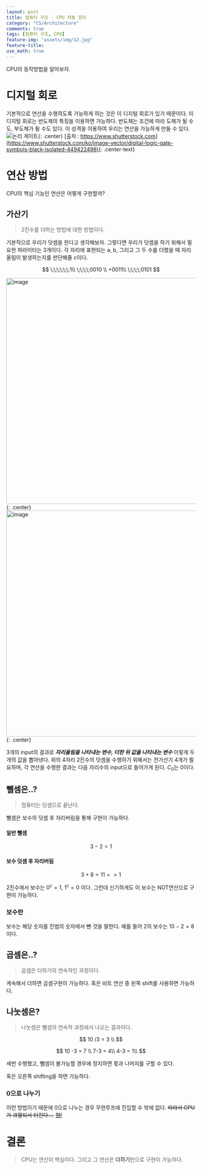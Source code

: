 ```yaml
---
layout: post
title: 컴퓨터 구조 - CPU 작동 원리
category: "CS/Architecture"
comments: true
tags: [컴퓨터 구조, CPU]
feature-img: "assets/img/12.jpg"
feature-title:
use_math: true
---
```


CPU의 동작방법을 알아보자.

# 디지털 회로

기본적으로 연산을 수행하도록 가능하게 하는 것은 이 디지털 회로가 있기 때문이다. 이 디지털 회로는 반도체의 특징을 이용하면 가능하다. 반도체는 조건에 따라 도체가 될 수도, 부도체가 될 수도 있다. 이 성격을 이용하여 우리는 연산을 가능하게 만들 수 있다.
![논리 게이트](https://image.shutterstock.com/image-vector/digital-logic-gate-symbols-black-600w-449422498.jpg){: .center} [출처 : https://www.shutterstock.com](https://www.shutterstock.com/ko/image-vector/digital-logic-gate-symbols-black-isolated-449422498){: .center-text}

# 연산 방법

CPU의 핵심 기능인 연산은 어떻게 구현할까?

## 가산기

> 2진수를 더하는 방법에 대한 방법이다.

기본적으로 우리가 덧셈을 한다고 생각해보자. 그렇다면 우리가 덧셈을 하기 위해서 필요한 파라미터는 3개이다. 각 자리에 표현되는 a, b, 그리고 그 두 수를 더했을 때 자리올림이 발생하는지를 판단해줄 c이다.

$$
\;\;\;\;\;\;1\\
\;\;\;\;0010 \\
+0011\\
\;\;\;\;0101
$$

<img width="600" alt="image" src="https://user-images.githubusercontent.com/37871541/77505245-fb1f1980-6ea5-11ea-858c-6bfb716b7c5d.png">{: .center}
<img width="600" alt="image" src="https://user-images.githubusercontent.com/37871541/77505254-01ad9100-6ea6-11ea-97ca-548cbdfc1a0a.png">{: .center}

3개의 input의 결과로 **_자리올림을 나타내는 변수, 더한 뒤 값을 나타내는 변수_** 이렇게 두개의 값을 뽑아낸다. 위의 4자리 2진수의 덧셈을 수행하기 위해서는 전가산기 4개가 필요하며, 각 연산을 수행한 결과는 다음 자리수의 input으로 들어가게 된다. $C_0$는 0이다.

## 뺄셈은..?

> 컴퓨터는 덧셈으로 끝난다.

뺄셈은 보수의 덧셈 후 자리버림을 통해 구현이 가능하다.

#### 일반 뺄셈

$$
3 - 2 = 1
$$

#### 보수 덧셈 후 자리버림

$$
3 + 8 = 11 => 1
$$

2진수에서 보수는 $0^c = 1$, $1^c=0$ 이다. 그런데 신기하게도 이 보수는 NOT연산으로 구현이 가능하다.

### 보수란

보수는 해당 숫자를 진법의 숫자에서 뺀 것을 말한다. 예를 들어 2의 보수는 $10-2=8$이다.

## 곱셈은..?

> 곱셈은 더하기의 연속적인 과정이다.

계속해서 더하면 곱셈구현이 가능하다. 혹은 비트 연산 중 왼쪽 shift를 사용하면 가능하다.

## 나눗셈은?

> 나눗셈은 뺄셈의 연속적 과정에서 나오는 결과이다.

$$
10 /3 = 3 \\
$$

$$
10 -3 = 7 \\
7-3 = 4\\
4-3 = 1\\
$$

세번 수행했고, 뺄셈이 불가능할 경우에 정지하면 몫과 나머지를 구할 수 있다.

혹은 오른쪽 shifting을 하면 가능하다.

### 0으로 나누기

이런 방법이기 때문에 0으로 나누는 경우 무한루프에 진입할 수 밖에 없다. ~~따라서 CPU가 과열되서 터진다....~~ ~~[펑!](https://www.youtube.com/watch?v=mZ7pUADoo58)~~

# 결론

> CPU는 연산이 핵심이다. 그리고 그 연산은 **더하기**만으로 구현이 가능하다.
